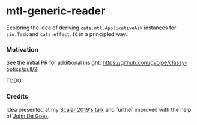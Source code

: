 mtl-generic-reader
==================

Exploring the idea of deriving `cats.mtl.ApplicativeAsk` instances for `zio.Task` and `cats.effect.IO` in a principled way.

### Motivation

See the initial PR for additional insight: https://github.com/gvolpe/classy-optics/pull/2

TODO

### Credits

Idea presented at my [Scalar 2019's talk](http://scalar-conf.com/) and further improved with the help of [John De Goes](https://twitter.com/jdegoes).
